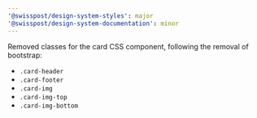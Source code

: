 ```yaml
---
'@swisspost/design-system-styles': major
'@swisspost/design-system-documentation': minor
---
```


Removed classes for the card CSS component, following the removal of bootstrap:

- `.card-header`
- `.card-footer`
- `.card-img`
- `.card-img-top`
- `.card-img-bottom`
